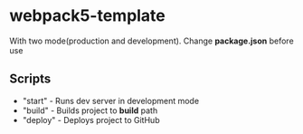 # webpack5-template

With two mode(production and development).
Change __package.json__ before use

## Scripts

- "start" - Runs dev server in development mode
- "build" - Builds project to __build__ path
- "deploy" - Deploys project to GitHub
